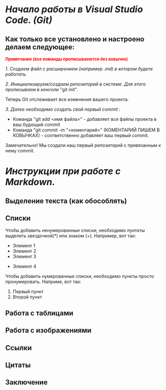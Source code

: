 # *Начало работы в Visual Studio Code. (Git)*
## Как только все установлено и настроено делаем следующее:

<font color="red" size=2 >**Примечание (все команды прописываеются без ковычек)**</font>
 

*1. Создаем файл с расширением (например .md) в котором будете работать.*

*2. Инициализируем/создаем репозиторий в системе. Для этого прописываем в консоли* "git init".

Теперь Git отслеживает все изменения вашего проекта. 

*3. Далее необходимо создать свой первый commit :*

* Команда "git add <имя файла>" - добавляет все файлы проекта в ваш будющий commit
* Команда "git commit -m "<коментарий>" (КОМЕНТАРИЙ ПИШЕМ В КОВЫЧКАХ) - соответственно добавляет ваш первый commit. 

Замечательно! Мы создали наш первый репозиторий c привязанным к нему commit.

#  *Инструкции при работе с Markdown.*

## Выделение текста (как обособлять)

## Списки 

Чтобы добавить ненумерованные списки, необходимо пунткты выделить звездочкой(*) или знаком (+). Например, вот так: 
* Элемент 1 
* Элемент 2 
* Элемент 3
+ Элемент 4

Чтобы добавить нумерованные списки, необходимо пункты просто пронумеровать.
Наприме, вот так:

1. Первый пункт 
2. Второй пункт 

## Работа с таблицами 

## Работа с изображениями 

## Ссылки 

## Цитаты

## Заключение

